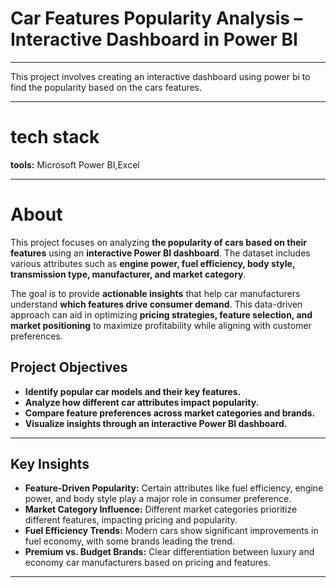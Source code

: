 # **Car Features Popularity Analysis – Interactive Dashboard in Power BI**  
---

This project involves creating an interactive dashboard using power bi to find the popularity based on the cars features.

---

# **tech stack**

**tools:** Microsoft Power BI,Excel

---

# **About**  
This project focuses on analyzing **the popularity of cars based on their features** using an **interactive Power BI dashboard**. The dataset includes various attributes such as **engine power, fuel efficiency, body style, transmission type, manufacturer, and market category**.  

The goal is to provide **actionable insights** that help car manufacturers understand **which features drive consumer demand**. This data-driven approach can aid in optimizing **pricing strategies, feature selection, and market positioning** to maximize profitability while aligning with customer preferences.  

## **Project Objectives**  
- **Identify popular car models and their key features.**  
- **Analyze how different car attributes impact popularity.**  
- **Compare feature preferences across market categories and brands.**  
- **Visualize insights through an interactive Power BI dashboard.**  


---

## **Key Insights**  
- **Feature-Driven Popularity:** Certain attributes like fuel efficiency, engine power, and body style play a major role in consumer preference.  
- **Market Category Influence:** Different market categories prioritize different features, impacting pricing and popularity.  
- **Fuel Efficiency Trends:** Modern cars show significant improvements in fuel economy, with some brands leading the trend.  
- **Premium vs. Budget Brands:** Clear differentiation between luxury and economy car manufacturers based on pricing and features.  

---
